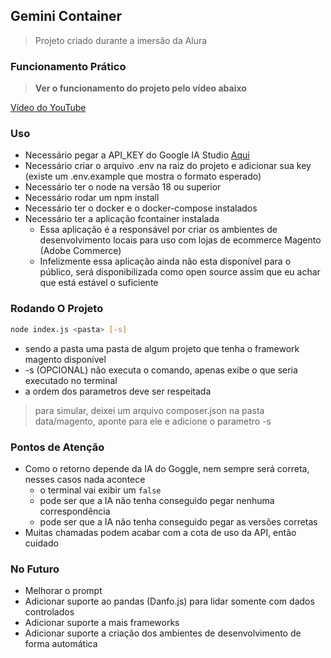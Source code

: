 ## Gemini Container

>Projeto criado durante a imersão da Alura

### Funcionamento Prático

> **Ver o funcionamento do projeto pelo vídeo abaixo**

[Vídeo do YouTube](https://youtu.be/tmP_IyFb2WA)

### Uso

- Necessário pegar a API_KEY do Google IA Studio [Aqui](https://aistudio.google.com/app/apikey)
- Necessário criar o arquivo .env na raiz do projeto e adicionar sua key (existe um .env.example que mostra o formato esperado)
- Necessário ter o node na versão 18 ou superior
- Necessário rodar um npm install
- Necessário ter o docker e o docker-compose instalados
- Necessário ter a aplicação fcontainer instalada
  - Essa aplicação é a responsável por criar os ambientes de desenvolvimento locais para uso com lojas de ecommerce Magento (Adobe Commerce)
  - Infelizmente essa aplicação ainda não esta disponível para o público, será disponibilizada como open source assim que eu achar que está estável o suficiente

### Rodando O Projeto
```bash
node index.js <pasta> [-s]
```
- sendo a pasta uma pasta de algum projeto que tenha o framework magento disponível
- -s (OPCIONAL) não executa o comando, apenas exibe o que seria executado no terminal
- a ordem dos parametros deve ser respeitada

> para simular, deixei um arquivo composer.json na pasta data/magento, aponte para ele e adicione o parametro -s

### Pontos de Atenção
- Como o retorno depende da IA do Goggle, nem sempre será correta, nesses casos nada acontece
  - o terminal vai exibir um ```false```
  - pode ser que a IA não tenha conseguido pegar nenhuma correspondência
  - pode ser que a IA não tenha conseguido pegar as versões corretas
- Muitas chamadas podem acabar com a cota de uso da API, então cuidado

### No Futuro
- Melhorar o prompt
- Adicionar suporte ao pandas (Danfo.js) para lidar somente com dados controlados
- Adicionar suporte a mais frameworks
- Adicionar suporte a criação dos ambientes de desenvolvimento de forma automática
